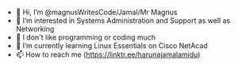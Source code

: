- 👋 Hi, I’m @magnusWritesCode/Jamal/Mr Magnus
- 👀 I’m interested in Systems Administration and Support as well as Networking 
- 👀 I don't like programming or coding much
- 🌱 I’m currently learning Linux Essentials on Cisco NetAcad
- 📫 How to reach me (https://linktr.ee/harunajamalamidu)

<!---
magnusWritesCode/magnusWritesCode is a ✨ special ✨ repository because its `README.md` (this file) appears on your GitHub profile.
You can click the Preview link to take a look at your changes.
--->
